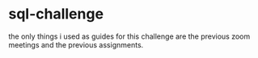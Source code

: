 # sql-challenge

the only things i used as guides for this challenge are the previous zoom meetings and the previous assignments.